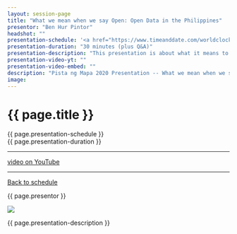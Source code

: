 ```yaml
---
layout: session-page
title: "What we mean when we say Open: Open Data in the Philippines"
presentor: "Ben Hur Pintor"
headshot: ""
presentation-schedule: '<a href="https://www.timeanddate.com/worldclock/fixedtime.html?iso=2020-11-13T06:30:00Z">13 Nov 2020, 14:30 UTC+8</a>'
presentation-duration: "30 minutes (plus Q&A)"
presentation-description: "This presentation is about what it means to be free and open in relation to the Philippine context and experience. It will talk about the open definition, free as in freedom, five-star open data, FOI and open data, data literacy, data ethics, data culture, as well as challenges and steps to move forward with open data in the Philippines. #FreeAsInFreedom #OpenByDefault #OpenData"
presentation-video-yt: ""
presentation-video-embed: ""
description: "Pista ng Mapa 2020 Presentation -- What we mean when we say Open: Open Data in the Philippines by Ben Hur Pintor"
image:
---
```


<h1 class="color-pnm-blue">{{ page.title }}</h1>
<div class="row my-4">
<section class="col-lg-3">
<p class="small">{{ page.presentation-schedule }}<br>
{{ page.presentation-duration }}
</p>
<hr>
<p class="small">
<a href="{{ page.presentation-video-yt }}">video on YouTube</a>
</p>
<hr>
<p class="small"><a href="{{ site.baseurl }}/programme/">Back to schedule</a>
</p>
</section>
<section class="col-lg-9">
<p>{{ page.presentor }}</p>
<img class="img-fluid border border-primary rounded p-2" src="{{ site.baseurl }}/assets/img/site/WFH_Feels_full_bg.png">
<!-- <embed class="mb-4" src="{{ page.presentation-video-embed }}"> -->
<p class="mt-4">{{ page.presentation-description }}
</p>
</section>
</div>